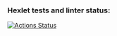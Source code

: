 ### Hexlet tests and linter status:
[![Actions Status](https://github.com/Scxwl1/frontend-project-44/actions/workflows/hexlet-check.yml/badge.svg)](https://github.com/Scxwl1/frontend-project-44/actions)